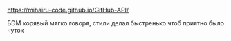 https://mihairu-code.github.io/GitHub-API/

БЭМ корявый мягко говоря, стили делал быстренько чтоб приятно было чуток 
